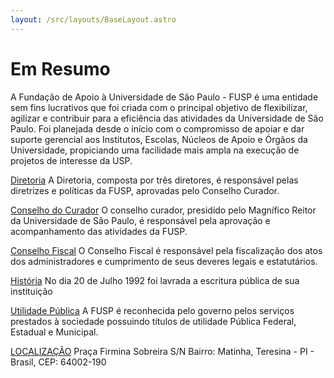 ```yaml
---
layout: /src/layouts/BaseLayout.astro
---
```


# Em Resumo

A Fundação de Apoio à Universidade de São Paulo - FUSP é uma entidade sem fins lucrativos que foi criada com o principal objetivo de flexibilizar, agilizar e contribuir para a eficiência das atividades da Universidade de São Paulo.
Foi planejada desde o início com o compromisso de apoiar e dar suporte gerencial aos Institutos, Escolas, Núcleos de Apoio e Órgãos da Universidade, propiciando uma facilidade mais ampla na execução de projetos de interesse da USP.

[Diretoria][df1]
A Diretoria, composta por três diretores, é responsável pelas diretrizes e políticas da FUSP, aprovadas pelo Conselho Curador.

[Conselho do Curador][df1]
O conselho curador, presidido pelo Magnífico Reitor da Universidade de São Paulo, é responsável pela aprovação e acompanhamento das atividades da FUSP.

[Conselho Fiscal][df1]
O Conselho Fiscal é responsável pela fiscalização dos atos dos administradores e cumprimento de seus deveres legais e estatutários.

[História][df1]
No dia 20 de Julho 1992 foi lavrada a escritura pública de sua instituição

[Utilidade Pública][df1]
A FUSP é reconhecida pelo governo pelos serviços prestados à sociedade possuindo títulos de utilidade Pública Federal, Estadual e Municipal.

[LOCALIZAÇÃO][df1]
Praça Firmina Sobreira S/N Bairro: Matinha, Teresina - PI - Brasil, CEP: 64002-190

[df1]: <http://daringfireball.net/projects/markdown/>